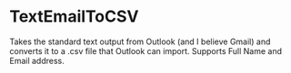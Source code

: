 TextEmailToCSV
==============

Takes the standard text output from Outlook (and I believe Gmail) and converts it to a .csv file that Outlook can import.  Supports Full Name and Email address.
